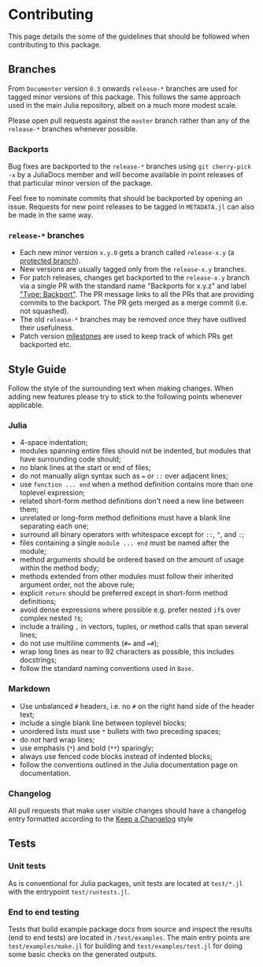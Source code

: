 # Contributing

This page details the some of the guidelines that should be followed when contributing to this package.


## Branches

From `Documenter` version `0.3` onwards `release-*` branches are used for tagged minor versions of this package. This follows the same approach used in the main Julia repository, albeit on a much more modest scale.

Please open pull requests against the `master` branch rather than any of the `release-*` branches whenever possible.

### Backports

Bug fixes are backported to the `release-*` branches using `git cherry-pick -x` by a JuliaDocs member and will become available in point releases of that particular minor version of the package.

Feel free to nominate commits that should be backported by opening an issue. Requests for new point releases to be tagged in `METADATA.jl` can also be made in the same way.

### `release-*` branches

  * Each new minor version `x.y.0` gets a branch called `release-x.y` (a [protected branch](https://docs.github.com/en/repositories/configuring-branches-and-merges-in-your-repository/managing-protected-branches/about-protected-branches)).
  * New versions are usually tagged only from the `release-x.y` branches.
  * For patch releases, changes get backported to the `release-x.y` branch via a single PR with the standard name "Backports for x.y.z" and label ["Type: Backport"](https://github.com/JuliaDocs/Documenter.jl/pulls?q=label%3A%22Type%3A+Backport%22). The PR message links to all the PRs that are providing commits to the backport. The PR gets merged as a merge commit (i.e. not squashed).
  * The old `release-*` branches may be removed once they have outlived their usefulness.
  * Patch version [milestones](https://github.com/JuliaDocs/Documenter.jl/milestones) are used to keep track of which PRs get backported etc.


## Style Guide

Follow the style of the surrounding text when making changes. When adding new features please try to stick to the following points whenever applicable.

### Julia

  * 4-space indentation;
  * modules spanning entire files should not be indented, but modules that have surrounding code should;
  * no blank lines at the start or end of files;
  * do not manually align syntax such as `=` or `::` over adjacent lines;
  * use `function ... end` when a method definition contains more than one toplevel expression;
  * related short-form method definitions don't need a new line between them;
  * unrelated or long-form method definitions must have a blank line separating each one;
  * surround all binary operators with whitespace except for `::`, `^`, and `:`;
  * files containing a single `module ... end` must be named after the module;
  * method arguments should be ordered based on the amount of usage within the method body;
  * methods extended from other modules must follow their inherited argument order, not the above rule;
  * explicit `return` should be preferred except in short-form method definitions;
  * avoid dense expressions where possible e.g. prefer nested `if`s over complex nested `?`s;
  * include a trailing `,` in vectors, tuples, or method calls that span several lines;
  * do not use multiline comments (`#=` and `=#`);
  * wrap long lines as near to 92 characters as possible, this includes docstrings;
  * follow the standard naming conventions used in `Base`.

### Markdown

  * Use unbalanced `#` headers, i.e. no `#` on the right hand side of the header text;
  * include a single blank line between toplevel blocks;
  * unordered lists must use `*` bullets with two preceding spaces;
  * do *not* hard wrap lines;
  * use emphasis (`*`) and bold (`**`) sparingly;
  * always use fenced code blocks instead of indented blocks;
  * follow the conventions outlined in the Julia documentation page on documentation.

### Changelog

All pull requests that make user visible changes should have a changelog entry
formatted according to the [Keep a Changelog](https://keepachangelog.com/en/1.1.0/)
style

## Tests

### Unit tests

As is conventional for Julia packages, unit tests are located at `test/*.jl` with the entrypoint
`test/runtests.jl`.

### End to end testing 

Tests that build example package docs from source and inspect the results (end to end tests) are
located in `/test/examples`. The main entry points are `test/examples/make.jl` for building and 
`test/examples/test.jl` for doing some basic checks on the generated outputs.
